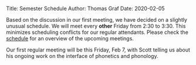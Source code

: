 Title: Semester Schedule
Author: Thomas Graf
Date: 2020-02-05

Based on the discussion in our first meeting, we have decided on a slightly unusual schedule.
We will meet every **other** Friday from 2:30 to 3:30.
This minimizes scheduling conflicts for our regular attendants.
Please check the [schedule]({filename}../../pages/schedule.mdown) for an overview of the upcoming meetings.

Our first regular meeting will be this Friday, Feb 7, with Scott telling us about his ongoing work on the interface of phonetics and phonology.
